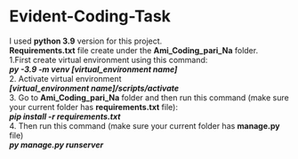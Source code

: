 # Evident-Coding-Task
I used **python 3.9** version for this project.\
**Requirements.txt** file create under the **Ami_Coding_pari_Na** folder.\
1.First create virtual environment using this command:\
**_py -3.9 -m venv [virtual_environment name]_**\
2. Activate virtual environment\
**_[virtual_environment name]/scripts/activate_**\
3. Go to **Ami_Coding_pari_Na** folder and then run this command (make sure your current folder has **requirements.txt** file):\
**_pip install -r requirements.txt_**\
4. Then run this command (make sure your current folder has **manage.py** file)\
**_py manage.py runserver_**
